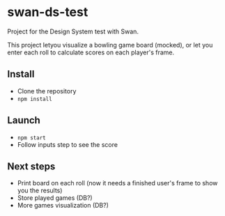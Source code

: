 # swan-ds-test

Project for the Design System test with Swan.

This project letyou visualize a bowling game board (mocked), or let you enter each roll to calculate scores on each player's frame.

## Install

- Clone the repository
- `npm install`

## Launch

- `npm start`
- Follow inputs step to see the score

## Next steps

- Print board on each roll (now it needs a finished user's frame to show you the results)
- Store played games (DB?)
- More games visualization (DB?)

